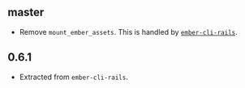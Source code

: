 master
------

* Remove `mount_ember_assets`. This is handled by
  [`ember-cli-rails`][ember-cli-rails#386].

[ember-cli-rails#386]: https://github.com/thoughtbot/ember-cli-rails/pull/386

0.6.1
-----

* Extracted from `ember-cli-rails`.
